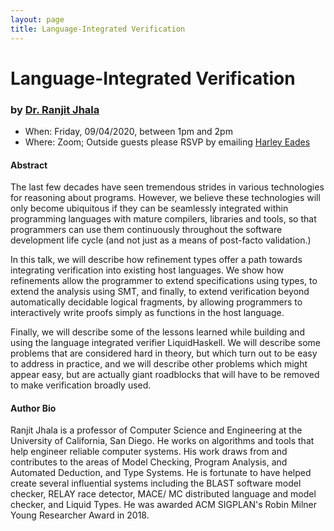 ```yaml
---
layout: page
title: Language-Integrated Verification
---
```


Language-Integrated Verification
======
### by [Dr. Ranjit Jhala](https://ranjitjhala.github.io/)

- When: Friday, 09/04/2020, between 1pm and 2pm
- Where: Zoom; Outside guests please RSVP by emailing <a href="mailto:harley.eades@gmail.com">Harley Eades</a>

#### Abstract

The last few decades have seen tremendous strides in various
technologies for reasoning about programs. However, we believe these
technologies will only become ubiquitous if they can be seamlessly
integrated within programming languages with mature compilers,
libraries and tools, so that programmers can use them continuously
throughout the software development life cycle (and not just as a
means of post-facto validation.)

In this talk, we will describe how refinement types offer a path
towards integrating verification into existing host languages. We show
how refinements allow the programmer to extend specifications using
types, to extend the analysis using SMT, and finally, to extend
verification beyond automatically decidable logical fragments, by
allowing programmers to interactively write proofs simply as functions
in the host language.

Finally, we will describe some of the lessons learned while building
and using the language integrated verifier LiquidHaskell. We will
describe some problems that are considered hard in theory, but which
turn out to be easy to address in practice, and we will describe other
problems which might appear easy, but are actually giant roadblocks
that will have to be removed to make verification broadly used.

#### Author Bio

Ranjit Jhala is a professor of Computer Science and Engineering at the
University of California, San Diego. He works on algorithms and tools
that help engineer reliable computer systems.  His work draws from and
contributes to the areas of Model Checking, Program Analysis, and
Automated Deduction, and Type Systems.  He is fortunate to have helped
create several influential systems including the BLAST software model
checker, RELAY race detector, MACE/ MC distributed language and model
checker, and Liquid Types.  He was awarded ACM SIGPLAN's Robin Milner
Young Researcher Award in 2018.



